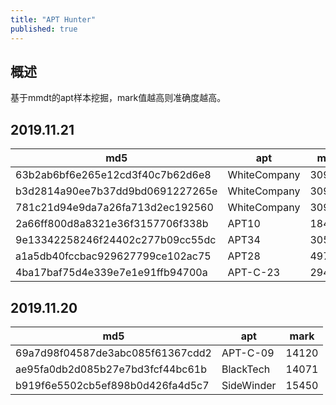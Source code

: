 ```yaml
---
title: "APT Hunter"
published: true
---
```


## 概述

基于mmdt的apt样本挖掘，mark值越高则准确度越高。

## 2019.11.21

|md5|apt|mark|
|----|----|----|
|63b2ab6bf6e265e12cd3f40c7b62d6e8|WhiteCompany|30900|
|b3d2814a90ee7b37dd9bd0691227265e|WhiteCompany|30900|
|781c21d94e9da7a26fa713d2ec192560|WhiteCompany|30900|
|2a66ff800d8a8321e36f3157706f338b|APT10|184987|
|9e13342258246f24402c277b09cc55dc|APT34|30559|
|a1a5db40fccbac929627799ce102ac75|APT28|4978|
|4ba17baf75d4e339e7e1e91ffb94700a|APT-C-23|29479|


<!--more-->

## 2019.11.20

|md5|apt|mark|
|----|----|----|
|69a7d98f04587de3abc085f61367cdd2|APT-C-09|14120|
|ae95fa0db2d085b27e7bd3fcf44bc61b|BlackTech|14071|
|b919f6e5502cb5ef898b0d426fa4d5c7|SideWinder|15450|
